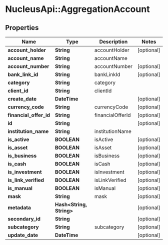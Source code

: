 # NucleusApi::AggregationAccount

## Properties
Name | Type | Description | Notes
------------ | ------------- | ------------- | -------------
**account_holder** | **String** | accountHolder | [optional] 
**account_name** | **String** | accountName | 
**account_number** | **String** | accountNumber | [optional] 
**bank_link_id** | **String** | bankLinkId | [optional] 
**category** | **String** | category | 
**client_id** | **String** | clientId | 
**create_date** | **DateTime** |  | [optional] 
**currency_code** | **String** | currencyCode | [optional] 
**financial_offer_id** | **String** | financialOfferId | [optional] 
**id** | **String** |  | [optional] 
**institution_name** | **String** | institutionName | 
**is_active** | **BOOLEAN** | isActive | [optional] 
**is_asset** | **BOOLEAN** | isAsset | [optional] 
**is_business** | **BOOLEAN** | isBusiness | [optional] 
**is_cash** | **BOOLEAN** | isCash | [optional] 
**is_investment** | **BOOLEAN** | isInvestment | [optional] 
**is_link_verified** | **BOOLEAN** | isLinkVerified | [optional] 
**is_manual** | **BOOLEAN** | isManual | [optional] 
**mask** | **String** | mask | [optional] 
**metadata** | **Hash&lt;String, String&gt;** |  | [optional] 
**secondary_id** | **String** |  | [optional] 
**subcategory** | **String** | subcategory | [optional] 
**update_date** | **DateTime** |  | [optional] 


